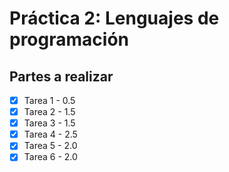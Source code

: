 # Práctica 2: Lenguajes de programación

## Partes a realizar

- [x] Tarea 1 - 0.5
- [x] Tarea 2 - 1.5
- [x] Tarea 3 - 1.5
- [x] Tarea 4 - 2.5
- [x] Tarea 5 - 2.0
- [x] Tarea 6 - 2.0
